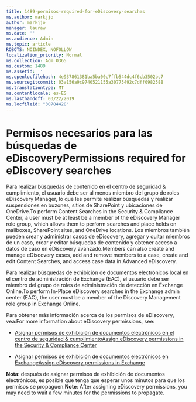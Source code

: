 ```yaml
---
title: 1489-permisos-required-for-eDiscovery-searches
ms.author: markjjo
author: markjjo
manager: lauraw
ms.date: ''
ms.audience: Admin
ms.topic: article
ROBOTS: NOINDEX, NOFOLLOW
localization_priority: Normal
ms.collection: Adm_O365
ms.custom: 1489
ms.assetid: ''
ms.openlocfilehash: 4e937861381ba5ba00c7ffb544dc4f6cb3502bc7
ms.sourcegitcommit: 03a156a9c9740521155a30775492c7dff0982588
ms.translationtype: MT
ms.contentlocale: es-ES
ms.lasthandoff: 03/22/2019
ms.locfileid: "30784428"
---
```

# <a name="permissions-required-for-ediscovery-searches"></a><span data-ttu-id="bc5cf-102">Permisos necesarios para las búsquedas de eDiscovery</span><span class="sxs-lookup"><span data-stu-id="bc5cf-102">Permissions required for eDiscovery searches</span></span>

<span data-ttu-id="bc5cf-103">Para realizar búsquedas de contenido en el centro de seguridad & cumplimiento, el usuario debe ser al menos miembro del grupo de roles eDiscovery Manager, lo que les permite realizar búsquedas y realizar suspensiones en buzones, sitios de SharePoint y ubicaciones de OneDrive.</span><span class="sxs-lookup"><span data-stu-id="bc5cf-103">To perform Content Searches in the Security & Compliance Center, a user must be at least be a member of the eDiscovery Manager role group, which allows them to perform searches and place holds on mailboxes, SharePoint sites, and OneDrive locations.</span></span> <span data-ttu-id="bc5cf-104">Los miembros también pueden crear y administrar casos de eDiscovery, agregar y quitar miembros de un caso, crear y editar búsquedas de contenido y obtener acceso a datos de caso en eDiscovery avanzado.</span><span class="sxs-lookup"><span data-stu-id="bc5cf-104">Members can also create and manage eDiscovery cases, add and remove members to a case, create and edit Content Searches, and access case data in Advanced eDiscovery.</span></span>

<span data-ttu-id="bc5cf-105">Para realizar búsquedas de exhibición de documentos electrónicos local en el centro de administración de Exchange (EAC), el usuario debe ser miembro del grupo de roles de administración de detección en Exchange Online.</span><span class="sxs-lookup"><span data-stu-id="bc5cf-105">To perform In-Place eDiscovery searches in the Exchange admin center (EAC), the user must be a member of the Discovery Management role group in Exchange Online.</span></span>

<span data-ttu-id="bc5cf-106">Para obtener más información acerca de los permisos de eDiscovery, vea:</span><span class="sxs-lookup"><span data-stu-id="bc5cf-106">For more information about eDiscovery permissions, see:</span></span> 

- [<span data-ttu-id="bc5cf-107">Asignar permisos de exhibición de documentos electrónicos en el centro de seguridad & cumplimiento</span><span class="sxs-lookup"><span data-stu-id="bc5cf-107">Assign eDiscovery permissions in the Security & Compliance Center</span></span>](https://docs.microsoft.com/office365/securitycompliance/assign-ediscovery-permissions)

- [<span data-ttu-id="bc5cf-108">Asignar permisos de exhibición de documentos electrónicos en Exchange</span><span class="sxs-lookup"><span data-stu-id="bc5cf-108">Assign eDiscovery permissions in Exchange</span></span>](https://docs.microsoft.com/exchange/security-and-compliance/in-place-ediscovery/assign-ediscovery-permissions)

<span data-ttu-id="bc5cf-109">**Nota**: después de asignar permisos de exhibición de documentos electrónicos, es posible que tenga que esperar unos minutos para que los permisos se propaguen.</span><span class="sxs-lookup"><span data-stu-id="bc5cf-109">**Note**: After assigning eDiscovery permissions, you may need to wait a few minutes for the permissions to propagate.</span></span>
